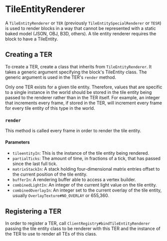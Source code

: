 TileEntityRenderer
==================

A `TileEntityRenderer` or `TER` (previously `TileEntitySpecialRenderer` or `TESR`) is used to render blocks in a way that cannot be represented with a static baked model (JSON, OBJ, B3D, others). A tile entity renderer requires the block to have a TileEntity.

Creating a TER
--------------

To create a TER, create a class that inherits from `TileEntityRenderer`. It takes a generic argument specifying the block's TileEntity class. The generic argument is used in the TER's `render` method.

Only one TER exists for a given tile entity. Therefore, values that are specific to a single instance in the world should be stored in the tile entity being passed to the renderer rather than in the TER itself. For example, an integer that increments every frame, if stored in the TER, will increment every frame for every tile entity of this type in the world.

### `render`

This method is called every frame in order to render the tile entity. 

#### Parameters
* `tileentityIn`: This is the instance of the tile entity being rendered.
* `partialTicks`: The amount of time, in fractions of a tick, that has passed since the last full tick.
* `matrixStackIn`: A stack holding four-dimensional matrix entries offset to the current position of the tile entity.
* `bufferIn`: A rendering buffer able to access a vertex builder.
* `combinedLightIn`: An integer of the current light value on the tile entity.
* `combinedOverlayIn`: An integer set to the current overlay of the tile entity, usually `OverlayTexture#NO_OVERLAY` or 655,360.

Registering a TER
-----------------

In order to register a TER, call `ClientRegistry#bindTileEntityRenderer` passing the tile entity class to be renderer with this TER and the instance of the TER to use to render all TEs of this class.
